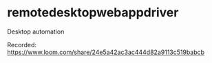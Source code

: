 # remotedesktopwebappdriver
Desktop automation

Recorded: 
https://www.loom.com/share/24e5a42ac3ac444d82a9113c519babcb
